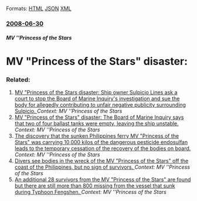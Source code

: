 
Formats: [HTML](/news/2008/06/30/mv-princess-of-the-stars-disaster.html)  [JSON](/news/2008/06/30/mv-princess-of-the-stars-disaster.json)  [XML](/news/2008/06/30/mv-princess-of-the-stars-disaster.xml)  

### [2008-06-30](/news/2008/06/30/index.md)

##### MV ''Princess of the Stars
#  MV "Princess of the Stars" disaster:




### Related:

1. [ MV "Princess of the Stars disaster: Ship owner Sulpicio Lines ask a court to stop the Board of Marine Inquiry's investigation and sue the body for allegedly contributing to unfair negative publicity surrounding Sulpicio. ](/news/2008/07/7/mv-princess-of-the-stars-disaster-ship-owner-sulpicio-lines-ask-a-court-to-stop-the-board-of-marine-inquiry-s-investigation-and-sue-the-b.md) _Context: MV ''Princess of the Stars_
2. [ MV "Princess of the Stars" disaster: The Board of Marine Inquiry says that two of four ballast tanks were empty, leaving the ship unstable. ](/news/2008/07/3/mv-princess-of-the-stars-disaster-the-board-of-marine-inquiry-says-that-two-of-four-ballast-tanks-were-empty-leaving-the-ship-unstable.md) _Context: MV ''Princess of the Stars_
3. [ The discovery that the sunken Philippines ferry MV "Princess of the Stars" was carrying 10,000 kilos of the dangerous pesticide endosulfan leads to the temporary cessation of the recovery of the bodies on board. ](/news/2008/06/27/the-discovery-that-the-sunken-philippines-ferry-mv-princess-of-the-stars-was-carrying-10-000-kilos-of-the-dangerous-pesticide-endosulfan.md) _Context: MV ''Princess of the Stars_
4. [ Divers see bodies in the wreck of the MV "Princess of the Stars" off the coast of the Philippines, but no sign of survivors. ](/news/2008/06/24/divers-see-bodies-in-the-wreck-of-the-mv-princess-of-the-stars-off-the-coast-of-the-philippines-but-no-sign-of-survivors.md) _Context: MV ''Princess of the Stars_
5. [ An additional 28 survivors from the MV "Princess of the Stars" are found but there are still more than 800 missing from the vessel that sunk during Typhoon Fengshen. ](/news/2008/06/23/an-additional-28-survivors-from-the-mv-princess-of-the-stars-are-found-but-there-are-still-more-than-800-missing-from-the-vessel-that-sun.md) _Context: MV ''Princess of the Stars_
